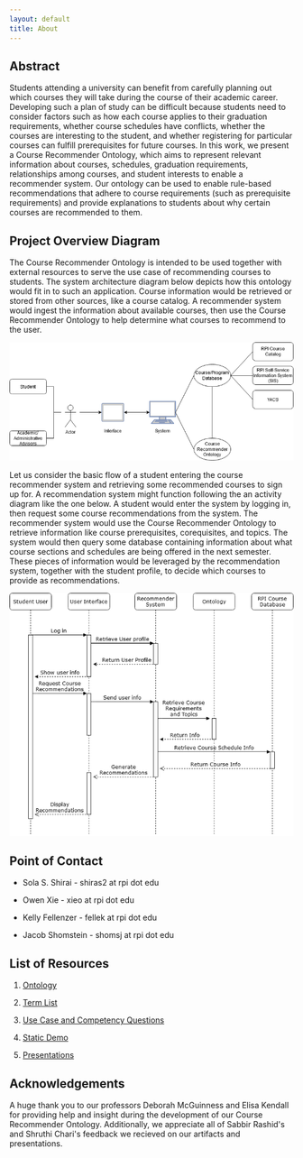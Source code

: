 ```yaml
---
layout: default
title: About
---
```


## Abstract

Students attending a university can benefit from carefully planning out which
courses they will take during the course of their academic career. Developing
such a plan of study can be difficult because students need to consider factors
such as how each course applies to their graduation requirements, whether
course schedules have conflicts, whether the courses are interesting to the
student, and whether registering for particular courses can fulfill prerequisites
for future courses. In this work, we present a Course Recommender Ontology,
which aims to represent relevant information about courses, schedules,
graduation requirements, relationships among courses, and student interests 
to enable a recommender system.
Our ontology can be used to enable rule-based recommendations that adhere to
course requirements (such as prerequisite requirements) and provide
explanations to students about why certain courses are recommended to them.

## Project Overview Diagram

The Course Recommender Ontology is intended to be used together with external resources
to serve the use case of recommending courses to students. The system architecture diagram below
depicts how this ontology would fit in to such an application. Course information would be retrieved
or stored from other sources, like a course catalog. A recommender system would ingest the information
about available courses, then use the Course Recommender Ontology to help determine what courses to
recommend to the user.

![System architecture diagram](images/sys_arch.png)

Let us consider the basic flow of a student entering the course recommender system and retrieving some
recommended courses to sign up for. A recommendation system might function following the an activity
diagram like the one below. A student would enter the system by logging in, then request some course 
recommendations from the system. The recommender system would use the Course Recommender Ontology 
to retrieve information like course prerequisites, corequisites, and topics. The system would then query
some database containing information about what course sections and schedules are being offered in
the next semester. These pieces of information would be leveraged by the recommendation system, together
with the student profile, to decide which courses to provide as recommendations. 


![Basic flow activity diagram](images/sys_flow.png)

## Point of Contact

- Sola S. Shirai - shiras2 at rpi dot edu

- Owen Xie  - xieo at rpi dot edu

- Kelly Fellenzer - fellek at rpi dot edu

- Jacob Shomstein - shomsj at rpi dot edu

## List of Resources

1. [Ontology](ontology.md)

2. [Term List](termlist.md)

3. [Use Case and Competency Questions](usecase.md)

4. [Static Demo](demo.md) 

5. [Presentations](presentations.md)

## Acknowledgements
A huge thank you to our professors Deborah McGuinness and Elisa Kendall for providing help and insight during the 
development of our Course Recommender Ontology. Additionally, we appreciate all of Sabbir Rashid's and Shruthi Chari's 
feedback we recieved on our artifacts and presentations.  
